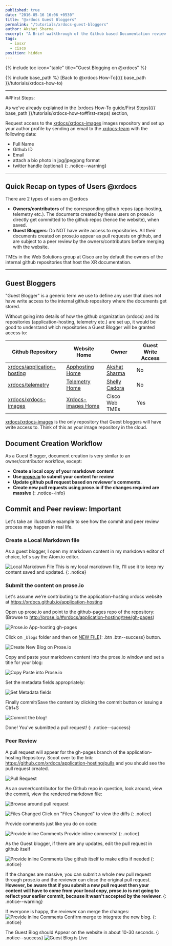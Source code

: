 ```yaml
---
published: true
date: "2016-05-16 16:06 +0530"
title: "@xrdocs Guest Bloggers"
permalink: "/tutorials/xrdocs-guest-bloggers"
author: Akshat Sharma
excerpt: "A Brief walkthrough of the Github based Documentation review process with @xrdocs"
tags: 
  - iosxr
  - cisco
position: hidden
---
```

{% include toc icon="table" title="Guest Blogging on @xrdocs" %}

{% include base_path %}
[Back to @xrdocs How-To]({{ base_path }}/tutorials/xrdocs-how-to)

---


##First Steps:

As we've already explained in the [xrdocs How-To guide/First Steps]({{ base_path }}/tutorials/xrdocs-how-to#first-steps) section, 

>
Request access to the [xrdocs/xrdocs-images](https://github.com/xrdocs/xrdocs-images/tree/gh-pages) images repository and set up your author profile by sending an email to the [xrdocs-team](mailto:xrdocs-team@cisco.com) with the following data:  
>
* Full Name
* Github ID
* Email
* attach a bio photo in jpg/jpeg/png format
* twitter handle (optional)
{: .notice--warning}


---

## Quick Recap on types of Users @xrdocs


>
There are 2 types of users on @xrdocs
>
*   **Owners/contributors** of the corresponding github repos (app-hosting, telemetry etc.). The documents created by these users on prose.io directly get committed to the github repos (hence the website), when saved.
*   **Guest Bloggers**: Do NOT have write access to repositories. All their documents created on prose.io appear as pull requests on github, and are subject to a peer review by the owners/contributors before merging with the website.  

TMEs in the Web Solutions group at Cisco are by default the owners of the internal github repositories that host the XR documentation.

---

## Guest Bloggers

"Guest Blogger" is a generic term we use to define any user that does not have write access to the internal github repository where the documents get stored.

Without going into details of how the github organization (xrdocs) and its repositories (application-hosting, telemetry etc.) are set up, it would be good to understand which repositories a Guest Blogger will be granted access to:


[appgit]: https://github.com/xrdocs/application-hosting
[telgit]: https://github.com/xrdocs/application-hosting
[xrimagesgit]: https://github.com/xrdocs/xrdocs-images

[apphome]:  https://xrdocs.github.io/application-hosting
[telhome]:  https://xrdocs.github.io/telemetry
[xrimagehome]: https://xrdocs.github.io/xrdocs-images

[aksgit]: https://github.com/akshshar
[shellygit]: https://github.com/scadora


|  Github Repository        | Website Home                         |Owner           |       Guest Write Access| 
| ------------------------- | -------------------------------------| ---------------------------|-------------
| [xrdocs/application-hosting][appgit]| [Apphosting Home][apphome] |[Akshat Sharma][aksgit]     |    No       |
| [xrdocs/telemetry][telgit]          | [Telemetry Home][telhome]   |[Shelly Cadora][shellygit] |    No       |
| [xrdocs/xrdocs-images][xrimagesgit] | [Xrdocs-images Home][xrimagehome] |Cisco Web TMEs       |    Yes      |   

[xrdocs/xrdocs-images](https://github.com/xrdocs/xrdocs-images/tree/gh-pages)  is the only repository that Guest bloggers will have write access to. Think of this as your image repository in the cloud.   


## Document Creation Workflow
>
As a Guest Blogger, document creation is very similar to an owner/contributor workflow, except:
>
* **Create a local copy of your markdown content**
* **Use [prose.io](http://prose.io) to submit your content for review**
* **Update github pull request based on reviewer's comments.**
* **Create new pull requests using prose.io if the changes required are massive**
{: .notice--info}




## Commit and Peer review: Important

Let's take an illustrative example to see how the commit and peer review process may happen in real life.

### Create a Local Markdown file

As a guest blogger, I open my markdown content in my markdown editor of choice, let's say the Atom.io editor.

![Local Markdown File](http://xrdocs.github.io/xrdocs-images/assets/tutorial-images/sample_blog_guest.png)
This is my local markdown file, I'll use it to keep my content saved and updated.
{: .notice}



### Submit the content on prose.io

Let's assume  we're contributing to the application-hosting xrdocs website at <https://xrdocs.github.io/application-hosting>

Open up prose.io and point to the github-pages repo of the repository:  
(Browse to <http://prose.io/#xrdocs/application-hosting/tree/gh-pages>)

![Prose.io App-hosting gh-pages](http://xrdocs.github.io/xrdocs-images/assets/tutorial-images/proseio_apphosting_ghpages.png)


Click on `_blogs` folder  and then on [NEW FILE](javascript:void(0)){: .btn .btn--success} button.  

![Create New Blog on Prose.io](http://xrdocs.github.io/xrdocs-images/assets/tutorial-images/proseio_blogs_new_file.png)



Copy and paste your markdown content into the prose.io window and set a title for your blog:  

![Copy Paste into Prose.io](http://xrdocs.github.io/xrdocs-images/assets/tutorial-images/proseio_sample_blog.png)


Set the metadata fields appropriately:  

![Set Metadata fields](http://xrdocs.github.io/xrdocs-images/assets/tutorial-images/proseio_sampleblog_metadata.png)


Finally commit/Save the content by clicking the commit button or issuing a Ctrl+S

![Commit the blog!](http://xrdocs.github.io/xrdocs-images/assets/tutorial-images/proseio_commit_sample_blog.png)


Done! You've submitted a pull request!
{: .notice--success}


### Peer Review

A pull request will appear for the gh-pages branch of the application-hosting Repository.
Scoot over to the link: <https://github.com/xrdocs/application-hosting/pulls> and you should see the pull request created.

![Pull Request](http://xrdocs.github.io/xrdocs-images/assets/tutorial-images/pull_request_from_proseio.png)


As an owner/contributor for the  Github repo in question, look around, view the commit, view the rendered markdown file:

![Browse around pull request](http://xrdocs.github.io/xrdocs-images/assets/tutorial-images/pull_request_click_on_commits.png)   
   
   


![Files Changed](http://xrdocs.github.io/xrdocs-images/assets/tutorial-images/pull_request_fileschanged.png)
Click on "Files Changed" to view the diffs
{: .notice}   
   
   

Provide comments just like you do on code:

![Provide inline Comments](http://xrdocs.github.io/xrdocs-images/assets/tutorial-images/pull_request_provide_comments.png)
Provide inline comments! 
{: .notice}    
    
    


As the Guest blogger, if there are any updates, edit the pull request in github itself    

![Provide inline Comments](http://xrdocs.github.io/xrdocs-images/assets/tutorial-images/github_edit_pull_request.png)
Use github itself to make edits if needed 
{: .notice}    
    
    
If the changes are massive, you can submit a whole new pull request through prose.io and the reviewer can close the original pull request. 
**However, be aware that if you submit a new pull request then your content will have to come from your local copy, prose.io is not going to reflect your earlier commit, because it wasn't accepted by the reviewer.**
{: .notice--warning}


If everyone is happy, the reviewer can merge the changes:
![Provide inline Comments](http://xrdocs.github.io/xrdocs-images/assets/tutorial-images/confirm_merge_pull.png)
Confirm merge to integrate the new blog.
{: .notice}


The Guest Blog should Appear on the website in about 10-30 seconds.
{: .notice--success}
![Guest Blog is Live](http://xrdocs.github.io/xrdocs-images/assets/tutorial-images/Guest_blog_is_ready.png)
